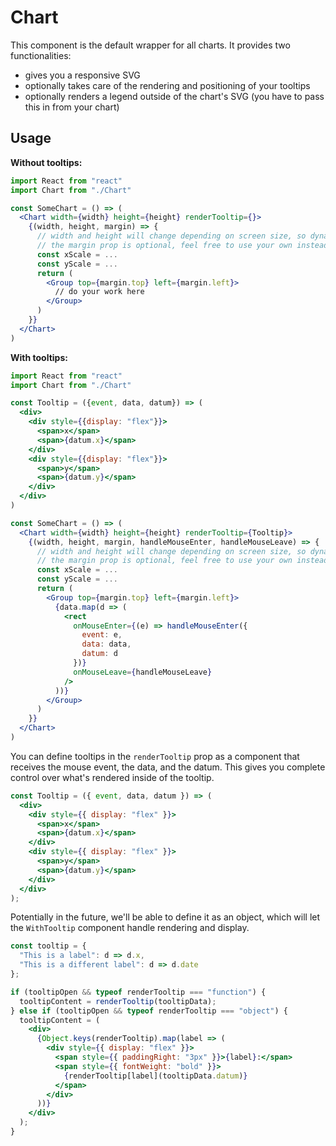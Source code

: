 # Chart

This component is the default wrapper for all charts. It provides two functionalities:

- gives you a responsive SVG
- optionally takes care of the rendering and positioning of your tooltips
- optionally renders a legend outside of the chart's SVG (you have to pass this in from your chart)

## Usage

**Without tooltips:**

```jsx
import React from "react"
import Chart from "./Chart"

const SomeChart = () => (
  <Chart width={width} height={height} renderTooltip={}>
    {(width, height, margin) => {
      // width and height will change depending on screen size, so dynamically create your scales here
      // the margin prop is optional, feel free to use your own instead
      const xScale = ...
      const yScale = ...
      return (
        <Group top={margin.top} left={margin.left}>
          // do your work here
        </Group>
      )
    }}
  </Chart>
)
```

**With tooltips:**

```jsx
import React from "react"
import Chart from "./Chart"

const Tooltip = ({event, data, datum}) => (
  <div>
    <div style={{display: "flex"}}>
      <span>x</span>
      <span>{datum.x}</span>
    </div>
    <div style={{display: "flex"}}>
      <span>y</span>
      <span>{datum.y}</span>
    </div>
  </div>
)

const SomeChart = () => (
  <Chart width={width} height={height} renderTooltip={Tooltip}>
    {(width, height, margin, handleMouseEnter, handleMouseLeave) => {
      // width and height will change depending on screen size, so dynamically create your scales here
      // the margin prop is optional, feel free to use your own instead
      const xScale = ...
      const yScale = ...
      return (
        <Group top={margin.top} left={margin.left}>
          {data.map(d => (
            <rect
              onMouseEnter={(e) => handleMouseEnter({
                event: e,
                data: data,
                datum: d
              })}
              onMouseLeave={handleMouseLeave}
            />
          ))}
        </Group>
      )
    }}
  </Chart>
)
```

You can define tooltips in the `renderTooltip` prop as a component that receives the mouse event, the data, and the datum. This gives you complete control over what's rendered inside of the tooltip.

```jsx
const Tooltip = ({ event, data, datum }) => (
  <div>
    <div style={{ display: "flex" }}>
      <span>x</span>
      <span>{datum.x}</span>
    </div>
    <div style={{ display: "flex" }}>
      <span>y</span>
      <span>{datum.y}</span>
    </div>
  </div>
);
```

Potentially in the future, we'll be able to define it as an object, which will let the `WithTooltip` component handle rendering and display.

```js
const tooltip = {
  "This is a label": d => d.x,
  "This is a different label": d => d.date
};
```

```jsx
if (tooltipOpen && typeof renderTooltip === "function") {
  tooltipContent = renderTooltip(tooltipData);
} else if (tooltipOpen && typeof renderTooltip === "object") {
  tooltipContent = (
    <div>
      {Object.keys(renderTooltip).map(label => (
        <div style={{ display: "flex" }}>
          <span style={{ paddingRight: "3px" }}>{label}:</span>
          <span style={{ fontWeight: "bold" }}>
            {renderTooltip[label](tooltipData.datum)}
          </span>
        </div>
      ))}
    </div>
  );
}
```
